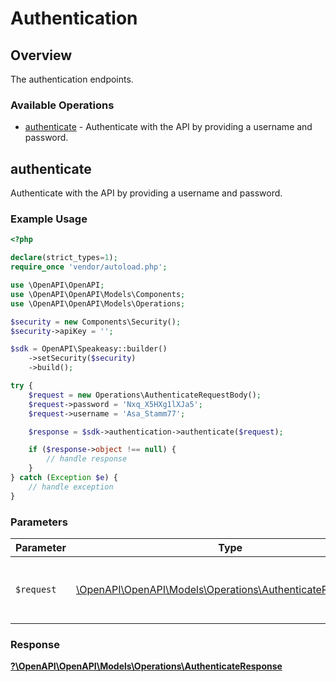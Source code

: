 # Authentication


## Overview

The authentication endpoints.

### Available Operations

* [authenticate](#authenticate) - Authenticate with the API by providing a username and password.

## authenticate

Authenticate with the API by providing a username and password.

### Example Usage

```php
<?php

declare(strict_types=1);
require_once 'vendor/autoload.php';

use \OpenAPI\OpenAPI;
use \OpenAPI\OpenAPI\Models\Components;
use \OpenAPI\OpenAPI\Models\Operations;

$security = new Components\Security();
$security->apiKey = '';

$sdk = OpenAPI\Speakeasy::builder()
    ->setSecurity($security)
    ->build();

try {
    $request = new Operations\AuthenticateRequestBody();
    $request->password = 'Nxq_X5HXg1lXJa5';
    $request->username = 'Asa_Stamm77';

    $response = $sdk->authentication->authenticate($request);

    if ($response->object !== null) {
        // handle response
    }
} catch (Exception $e) {
    // handle exception
}
```

### Parameters

| Parameter                                                                                                        | Type                                                                                                             | Required                                                                                                         | Description                                                                                                      |
| ---------------------------------------------------------------------------------------------------------------- | ---------------------------------------------------------------------------------------------------------------- | ---------------------------------------------------------------------------------------------------------------- | ---------------------------------------------------------------------------------------------------------------- |
| `$request`                                                                                                       | [\OpenAPI\OpenAPI\Models\Operations\AuthenticateRequestBody](../../Models/Operations/AuthenticateRequestBody.md) | :heavy_check_mark:                                                                                               | The request object to use for the request.                                                                       |


### Response

**[?\OpenAPI\OpenAPI\Models\Operations\AuthenticateResponse](../../Models/Operations/AuthenticateResponse.md)**

